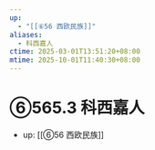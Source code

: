 ```yaml
---
up:
  - "[[⑥56 西欧民族]]"
aliases:
  - 科西嘉人
ctime: 2025-03-01T13:51:20+08:00
mtime: 2025-10-01T11:40:30+08:00
---
```


# ⑥565.3 科西嘉人

- up: [[⑥56 西欧民族]]
